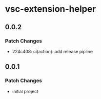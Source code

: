 # vsc-extension-helper

## 0.0.2

### Patch Changes

- 224c408: ci(action): add release pipline

## 0.0.1

### Patch Changes

- initial project
